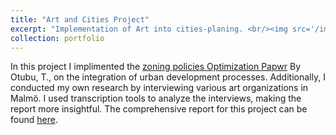 ```yaml
---
title: "Art and Cities Project"
excerpt: "Implementation of Art into cities-planing. <br/><img src='/images/cities and art.png'>"
collection: portfolio
---
```


In this project I implimented the [zoning policies Optimization Papwr](https://papers.ssrn.com/sol3/papers.cfm?abstract_id=1439742) By Otubu, T., on the integration of urban development processes. Additionally, I conducted my own research by interviewing various art organizations in Malmö. I used transcription tools to analyze the interviews, making the report more insightful. The comprehensive report for this project can be found [here](https://www.academia.edu/126656957/Report_Arts_and_Cities/cities-planing). 
